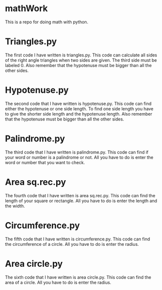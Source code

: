 # mathWork
This is a repo for doing math with python. 

# Triangles.py
 The first code I have written is triangles.py. This code can calculate all sides of the right angle triangles when two sides are given. The third side must be labeled 0. Also remember that the hypotenuse must be bigger than all the other sides.

# Hypotenuse.py
The second code that I have written is hypotenuse.py. This code can find either the hypotenuse or one side length. To find one side length you have to give the shorter side length and the hypotenuse length. Also remember that the hypotenuse must be bigger than all the other sides.

# Palindrome.py
The third code that I have written is palindrome.py. This code can find if your word or number is a palindrome or not. All you have to do is enter the word or number that you want to check.

# Area sq.rec.py
The fourth code that I have written is area sq.rec.py. This code can find the length of your square or rectangle. 
All you have to do is enter the length and the width.

# Circumference.py
The fifth code that I have written is circumference.py. This code can find the circumference of a circle.
All you have to do is enter the radius.

# Area circle.py
The sixth code that I have written is area circle.py. This code can find the area of a circle.
All you have to do is enter the radius.
